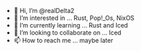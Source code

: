 - 👋 Hi, I’m @realDelta2
- 👀 I’m interested in ... Rust, Pop!_Os, NixOS
- 🌱 I’m currently learning ... Rust and Iced
- 💞️ I’m looking to collaborate on ... Iced
- 📫 How to reach me ... maybe later

<!---
realDelta2/realDelta2 is a ✨ special ✨ repository because its `README.md` (this file) appears on your GitHub profile.
You can click the Preview link to take a look at your changes.
--->
